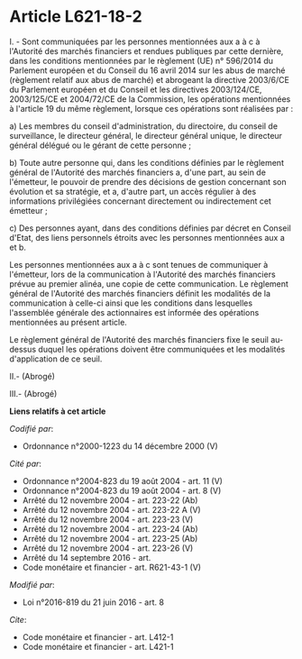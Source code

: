 # Article L621-18-2

I. - Sont communiquées par les personnes mentionnées aux a à c à l'Autorité des marchés financiers et rendues publiques par
cette dernière, dans les conditions mentionnées par le règlement (UE) n° 596/2014 du Parlement européen et du Conseil du 16
avril 2014 sur les abus de marché (règlement relatif aux abus de marché) et abrogeant la directive 2003/6/CE du Parlement
européen et du Conseil et les directives 2003/124/CE, 2003/125/CE et 2004/72/CE de la Commission, les opérations mentionnées
à l'article 19 du même règlement, lorsque ces opérations sont réalisées par :

a) Les membres du conseil d'administration, du directoire, du conseil de surveillance, le directeur général, le directeur
général unique, le directeur général délégué ou le gérant de cette personne ; 

b) Toute autre personne qui, dans les conditions définies par le règlement général de l'Autorité des marchés financiers a,
d'une part, au sein de l'émetteur, le pouvoir de prendre des décisions de gestion concernant son évolution et sa stratégie,
et a, d'autre part, un accès régulier à des informations privilégiées concernant directement ou indirectement cet émetteur ; 

c) Des personnes ayant, dans des conditions définies par décret en Conseil d'Etat, des liens personnels étroits avec les
personnes mentionnées aux a et b. 

Les personnes mentionnées aux a à c sont tenues de communiquer à l'émetteur, lors de la communication à l'Autorité des
marchés financiers prévue au premier alinéa, une copie de cette communication. Le règlement général de l'Autorité des marchés
financiers définit les modalités de la communication à celle-ci ainsi que les conditions dans lesquelles l'assemblée générale
des actionnaires est informée des opérations mentionnées au présent article. 

Le règlement général de l'Autorité des marchés financiers fixe le seuil au-dessus duquel les opérations doivent être
communiquées et les modalités d'application de ce seuil.

II.- (Abrogé)

III.- (Abrogé)

**Liens relatifs à cet article**

_Codifié par_:

  - Ordonnance n°2000-1223 du 14 décembre 2000 (V)

_Cité par_:

  - Ordonnance n°2004-823 du 19 août 2004 - art. 11 (V)
  - Ordonnance n°2004-823 du 19 août 2004 - art. 8 (V)
  - Arrêté du 12 novembre 2004 - art. 223-22 (Ab)
  - Arrêté du 12 novembre 2004 - art. 223-22 A (V)
  - Arrêté du 12 novembre 2004 - art. 223-23 (V)
  - Arrêté du 12 novembre 2004 - art. 223-24 (Ab)
  - Arrêté du 12 novembre 2004 - art. 223-25 (Ab)
  - Arrêté du 12 novembre 2004 - art. 223-26 (V)
  - Arrêté du 14 septembre 2016 - art.
  - Code monétaire et financier - art. R621-43-1 (V)

_Modifié par_:

  - Loi n°2016-819 du 21 juin 2016 - art. 8

_Cite_:

  - Code monétaire et financier - art. L412-1
  - Code monétaire et financier - art. L421-1
